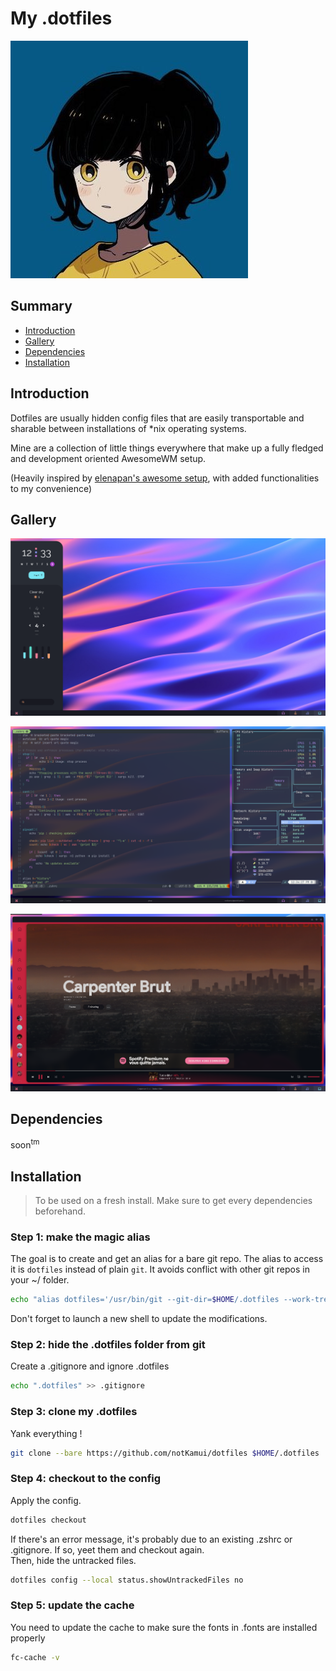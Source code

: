 # My .dotfiles

![aoi](Pictures/ProfilePictures/Aoi.jpg)

## Summary

* [Introduction](#Introduction)
* [Gallery](#Gallery)
* [Dependencies](#Dependencies)
* [Installation](#Installation)

## Introduction

Dotfiles are usually hidden config files that are easily transportable and
sharable between installations of *nix operating systems.

Mine are a collection of little things everywhere that make up a fully fledged
and development oriented AwesomeWM setup.

(Heavily inspired by [elenapan's awesome setup](https://github.com/elenapan/dotfiles),
with added functionalities to my convenience)

## Gallery

![desktop](.assets/amarena_custom_core.png)

![term](.assets/terminal_aesthetic.png)

![spotify](.assets/custom_spotify.png)

## Dependencies

soon<sup>tm</sup>

## Installation

> To be used on a fresh install.
> Make sure to get every dependencies beforehand.

### Step 1: make the magic alias

The goal is to create and get an alias for a bare git repo. The alias to access
it is `dotfiles` instead of plain `git`. It avoids conflict with other git repos
in your ~/ folder.

```Bash
echo "alias dotfiles='/usr/bin/git --git-dir=$HOME/.dotfiles --work-tree=$HOME'" >> $HOME/.zshrc
```

Don't forget to launch a new shell to update the modifications.

### Step 2: hide the .dotfiles folder from git

Create a .gitignore and ignore .dotfiles

```Bash
echo ".dotfiles" >> .gitignore
```

### Step 3: clone my .dotfiles

Yank everything !

```Bash
git clone --bare https://github.com/notKamui/dotfiles $HOME/.dotfiles
```

### Step 4: checkout to the config

Apply the config.

```Bash
dotfiles checkout
```

If there's an error message, it's probably due to an existing .zshrc or
.gitignore. If so, yeet them and checkout again.\
Then, hide the untracked files.

```Bash
dotfiles config --local status.showUntrackedFiles no
```

### Step 5: update the cache

You need to update the cache to make sure the fonts in .fonts are installed properly

```Bash
fc-cache -v
```

